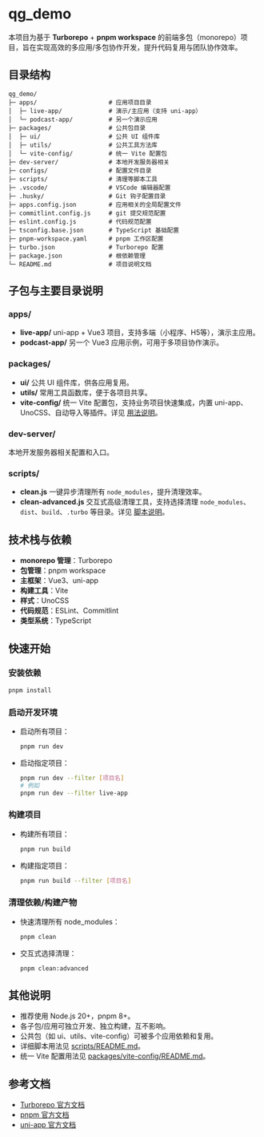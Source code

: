 # qg_demo

本项目为基于 **Turborepo** + **pnpm workspace** 的前端多包（monorepo）项目，旨在实现高效的多应用/多包协作开发，提升代码复用与团队协作效率。

## 目录结构

```text
qg_demo/
├─ apps/                    # 应用项目目录
│  ├─ live-app/             # 演示/主应用（支持 uni-app）
│  └─ podcast-app/          # 另一个演示应用
├─ packages/                # 公共包目录
│  ├─ ui/                   # 公共 UI 组件库
│  ├─ utils/                # 公共工具方法库
│  └─ vite-config/          # 统一 Vite 配置包
├─ dev-server/              # 本地开发服务器相关
├─ configs/                 # 配置文件目录
├─ scripts/                 # 清理等脚本工具
├─ .vscode/                 # VSCode 编辑器配置
├─ .husky/                  # Git 钩子配置目录
├─ apps.config.json         # 应用相关的全局配置文件
├─ commitlint.config.js     # git 提交规范配置
├─ eslint.config.js         # 代码规范配置
├─ tsconfig.base.json       # TypeScript 基础配置
├─ pnpm-workspace.yaml      # pnpm 工作区配置
├─ turbo.json               # Turborepo 配置
├─ package.json             # 根依赖管理
└─ README.md                # 项目说明文档
```

## 子包与主要目录说明

### apps/

- **live-app/**
  uni-app + Vue3 项目，支持多端（小程序、H5等），演示主应用。
- **podcast-app/**
  另一个 Vue3 应用示例，可用于多项目协作演示。

### packages/

- **ui/**
  公共 UI 组件库，供各应用复用。
- **utils/**
  常用工具函数库，便于各项目共享。
- **vite-config/**
  统一 Vite 配置包，支持业务项目快速集成，内置 uni-app、UnoCSS、自动导入等插件。详见 [用法说明](packages/vite-config/README.md)。

### dev-server/

本地开发服务器相关配置和入口。

### scripts/

- **clean.js**
  一键异步清理所有 `node_modules`，提升清理效率。
- **clean-advanced.js**
  交互式高级清理工具，支持选择清理 `node_modules`、`dist`、`build`、`.turbo` 等目录。详见 [脚本说明](scripts/README.md)。

## 技术栈与依赖

- **monorepo 管理**：Turborepo
- **包管理**：pnpm workspace
- **主框架**：Vue3、uni-app
- **构建工具**：Vite
- **样式**：UnoCSS
- **代码规范**：ESLint、Commitlint
- **类型系统**：TypeScript

## 快速开始

### 安装依赖

```bash
pnpm install
```

### 启动开发环境

- 启动所有项目：

  ```bash
  pnpm run dev
  ```

- 启动指定项目：

  ```bash
  pnpm run dev --filter [项目名]
  # 例如
  pnpm run dev --filter live-app
  ```

### 构建项目

- 构建所有项目：

  ```bash
  pnpm run build
  ```

- 构建指定项目：

  ```bash
  pnpm run build --filter [项目名]
  ```

### 清理依赖/构建产物

- 快速清理所有 node_modules：

  ```bash
  pnpm clean
  ```

- 交互式选择清理：

  ```bash
  pnpm clean:advanced
  ```

## 其他说明

- 推荐使用 Node.js 20+，pnpm 8+。
- 各子包/应用可独立开发、独立构建，互不影响。
- 公共包（如 ui、utils、vite-config）可被多个应用依赖和复用。
- 详细脚本用法见 [scripts/README.md](scripts/README.md)。
- 统一 Vite 配置用法见 [packages/vite-config/README.md](packages/vite-config/README.md)。

## 参考文档

- [Turborepo 官方文档](https://turborepo.org/docs/getting-started)
- [pnpm 官方文档](https://pnpm.io/zh/)
- [uni-app 官方文档](https://uniapp.dcloud.net.cn/)
